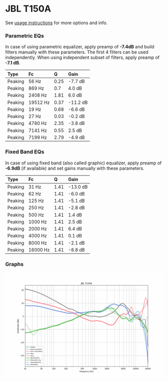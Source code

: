 # JBL T150A
See [usage instructions](https://github.com/jaakkopasanen/AutoEq#usage) for more options and info.

### Parametric EQs
In case of using parametric equalizer, apply preamp of **-7.4dB** and build filters manually
with these parameters. The first 4 filters can be used independently.
When using independent subset of filters, apply preamp of **-7.1 dB**.

| Type    | Fc       |    Q | Gain     |
|:--------|:---------|:-----|:---------|
| Peaking | 56 Hz    | 0.25 | -7.7 dB  |
| Peaking | 869 Hz   | 0.7  | 4.0 dB   |
| Peaking | 2408 Hz  | 1.81 | 6.0 dB   |
| Peaking | 19512 Hz | 0.37 | -11.2 dB |
| Peaking | 19 Hz    | 0.68 | -6.6 dB  |
| Peaking | 27 Hz    | 0.03 | -0.2 dB  |
| Peaking | 4780 Hz  | 2.35 | -3.8 dB  |
| Peaking | 7141 Hz  | 0.55 | 2.5 dB   |
| Peaking | 7199 Hz  | 2.79 | -4.9 dB  |

### Fixed Band EQs
In case of using fixed band (also called graphic) equalizer, apply preamp of **-6.9dB**
(if available) and set gains manually with these parameters.

| Type    | Fc       |    Q | Gain     |
|:--------|:---------|:-----|:---------|
| Peaking | 31 Hz    | 1.41 | -13.0 dB |
| Peaking | 62 Hz    | 1.41 | -6.0 dB  |
| Peaking | 125 Hz   | 1.41 | -5.1 dB  |
| Peaking | 250 Hz   | 1.41 | -2.8 dB  |
| Peaking | 500 Hz   | 1.41 | 1.4 dB   |
| Peaking | 1000 Hz  | 1.41 | 2.5 dB   |
| Peaking | 2000 Hz  | 1.41 | 6.4 dB   |
| Peaking | 4000 Hz  | 1.41 | 0.1 dB   |
| Peaking | 8000 Hz  | 1.41 | -2.1 dB  |
| Peaking | 16000 Hz | 1.41 | -8.8 dB  |

### Graphs
![](./JBL%20T150A.png)